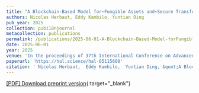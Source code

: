 ```yaml
---
title: "A Blockchain-Based Model for~Fungible Assets and~Secure Transformation Processes Traceability"
authors: Nicolas Herbaut, Eddy Kambilo, Yuntian Ding
pub_year: 2025
collection: pubi18njournal
metacollection: publications
permalink: /publications/2025-06-01-A-Blockchain-Based-Model-forFungible-Assets-andSecure-Transformation-Processes-Traceability
date: 2025-06-01
year: 2025
venue: 'In the proceedings of 37th International Conference on Advanced Information Systems Engineering'
paperurl: 'https://hal.science/hal-05115600'
citation: ' Nicolas Herbaut,  Eddy Kambilo,  Yuntian Ding, &quot;A Blockchain-Based Model for~Fungible Assets and~Secure Transformation Processes Traceability.&quot; In the proceedings of 37th International Conference on Advanced Information Systems Engineering, 2025.'
---
```

[\[PDF\] Download preprint version](https://hal.science/hal-05115600){:target="_blank"}
